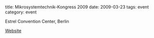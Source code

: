 title: Mikrosystemtechnik-Kongress 2009
date: 2009-03-23 
tags: event
category: event

Estrel Convention Center, Berlin
<!--break-->
[Website](http://www.mikrosystemtechnik-kongress.de/)